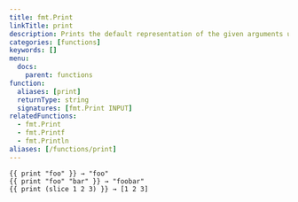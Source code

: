 ```yaml
---
title: fmt.Print
linkTitle: print
description: Prints the default representation of the given arguments using the standard `fmt.Print` function.
categories: [functions]
keywords: []
menu:
  docs:
    parent: functions
function:
  aliases: [print]
  returnType: string
  signatures: [fmt.Print INPUT]
relatedFunctions:
  - fmt.Print
  - fmt.Printf
  - fmt.Println
aliases: [/functions/print]
---
```


```go-html-template
{{ print "foo" }} → "foo"
{{ print "foo" "bar" }} → "foobar"
{{ print (slice 1 2 3) }} → [1 2 3]
```
